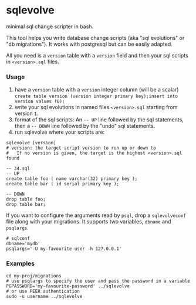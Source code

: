sqlevolve
=========

minimal sql change scripter in bash.

This tool helps you write database change scripts (aka "sql evolutions" or "db
migrations"). It works with postgresql but can be easily adapted.

All you need is a `version` table with a `version` field and then your sql scripts in `<version>.sql` files.

### Usage

1. have a `version` table with a `version` integer column (will be a scalar)
`create table version (version integer primary key);insert into version values (0);`
2. write your sql evolutions in named files `<version>.sql` starting from version `1`.
3. format of the sql scripts: An `-- UP` line followed by the sql statements,
   then a `-- DOWN` line followed by the "undo" sql statements.
4. run sqlevolve where your scripts are:

```
sqlevolve [version]
# version: the target script version to run up or down to
#   If no version is given, the target is the highest <version>.sql found
```

```
-- 34.sql
-- UP
create table foo ( name varchar(32) primary key );
create table bar ( id serial primary key );

-- DOWN
drop table foo;
drop table bar;
```

If you want to configure the arguments read by `psql`, drop a `sqlevolveconf` file along with your migrations.
It supports two variables, `dbname` and `psqlargs`.

```
# sqlconf
dbname='mydb'
psqlargs='-U my-favourite-user -h 127.0.0.1'
```

### Examples

```
cd my-proj/migrations
# use psqlargs to specify the user and pass the password in a variable
PGPASSWORD='my-favourite-password' ../sqlevolve
# or use PEER authentication
sudo -u username ../sqlevolve
```

